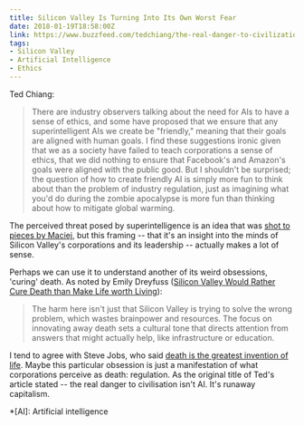 ```yaml
---
title: Silicon Valley Is Turning Into Its Own Worst Fear
date: 2018-01-19T18:58:00Z
link: https://www.buzzfeed.com/tedchiang/the-real-danger-to-civilization-isnt-ai-its-runaway
tags:
- Silicon Valley
- Artificial Intelligence
- Ethics
---
```

Ted Chiang:

> There are industry observers talking about the need for AIs to have a sense of ethics, and some have proposed that we ensure that any superintelligent AIs we create be "friendly," meaning that their goals are aligned with human goals. I find these suggestions ironic given that we as a society have failed to teach corporations a sense of ethics, that we did nothing to ensure that Facebook's and Amazon's goals were aligned with the public good. But I shouldn't be surprised; the question of how to create friendly AI is simply more fun to think about than the problem of industry regulation, just as imagining what you'd do during the zombie apocalypse is more fun than thinking about how to mitigate global warming.

The perceived threat posed by superintelligence is an idea that was [shot to pieces by Maciej](http://idlewords.com/talks/superintelligence.htm), but this framing -- that it's an insight into the minds of Silicon Valley's corporations and its leadership -- actually makes a lot of sense.

Perhaps we can use it to understand another of its weird obsessions, 'curing' death. As noted by Emily Dreyfuss ([Silicon Valley Would Rather Cure Death than Make Life worth Living](https://www.wired.com/2017/03/silicon-valley-rather-cure-death-make-life-worth-living/)):

> The harm here isn't just that Silicon Valley is trying to solve the wrong problem, which wastes brainpower and resources. The focus on innovating away death sets a cultural tone that directs attention from answers that might actually help, like infrastructure or education.

I tend to agree with Steve Jobs, who said [death is the greatest invention of life](https://www.youtube.com/watch?v=8XdhQ752PbA). Maybe this particular obsession is just a manifestation of what corporations perceive as death: regulation. As the original title of Ted's article stated -- the real danger to civilisation isn't AI. It's runaway capitalism.

*[AI]: Artificial intelligence
